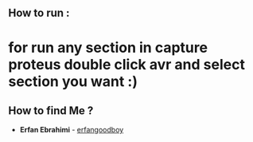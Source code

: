 ## How to run : 
# for run any section in capture proteus double click avr and select section you want :)

## How to find Me ? 

* **Erfan Ebrahimi** - [erfangoodboy](https://github.com/erfangoodboy)

